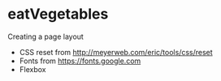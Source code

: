 # eatVegetables

Creating a page layout

- CSS reset from http://meyerweb.com/eric/tools/css/reset
- Fonts from https://fonts.google.com
- Flexbox
